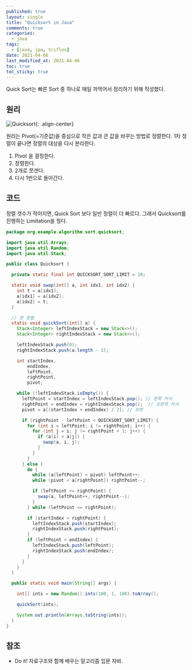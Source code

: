 ```yaml
---
published: true
layout: single
title: "Quicksort in Java"
comments: true
categories:
  - java
tags:
  - [java, jpa, trifles]
date: 2021-04-06
last_modified_at: 2021-04-06
toc: true
toc_sticky: true
---
```

Quick Sort는 빠른 Sort 중 하나로 매일 까먹어서 정리하기 위해 작성했다.

## 원리

![Quicksort](https://user-images.githubusercontent.com/22446581/113949586-946b6480-984a-11eb-9d08-c937ec06daf1.png){: .align-center}

 원리는 Pivot(=기준값)을 중심으로 작은 값과 큰 값을 바꾸는 방법로 정렬한다. 1차 정렬이 끝나면 정렬의 대상을 다시 분리한다. 

1. Pivot 을 결정한다.
2. 정렬한다.
3. 2개로 쪼갠다.
4. 다시 1번으로 돌아간다.

## 코드

 정렬 갯수가 적어지면, Quick Sort 보다 일반 정렬이 더 빠르다. 그래서 Quicksort를 진행하는 Limitation을 줬다.

```java
package org.example.algorithm.sort.quicksort;

import java.util.Arrays;
import java.util.Random;
import java.util.Stack;

public class Quicksort {

  private static final int QUICKSORT_SORT_LIMIT = 10;

  static void swap(int[] a, int idx1, int idx2) {
    int t = a[idx1];
    a[idx1] = a[idx2];
    a[idx2] = t;
  }

  // 퀸 정렬
  static void quickSort(int[] a) {
    Stack<Integer> leftIndexStack = new Stack<>();
    Stack<Integer> rightIndexStack = new Stack<>();

    leftIndexStack.push(0);
    rightIndexStack.push(a.length - 1);

    int startIndex,
        endIndex,
        leftPoint,
        rightPoint,
        pivot;

    while (!leftIndexStack.isEmpty()) {
      leftPoint = startIndex = leftIndexStack.pop(); // 왼쪽 커서
      rightPoint = endIndex = rightIndexStack.pop();  // 오른쪽 커서
      pivot = a[(startIndex + endIndex) / 2]; // 피벗

      if (rightPoint - leftPoint < QUICKSORT_SORT_LIMIT) {
        for (int i = leftPoint; i != rightPoint; i++) {
          for (int j = i; j != rightPoint + 1; j++) {
            if (a[i] > a[j]) {
              swap(a, i, j);
            }
          }
        }
      } else {
        do {
          while (a[leftPoint] < pivot) leftPoint++;
          while (pivot < a[rightPoint]) rightPoint--;

          if (leftPoint <= rightPoint) {
            swap(a, leftPoint++, rightPoint--);
          }
        } while (leftPoint <= rightPoint);

        if (startIndex < rightPoint) {
          leftIndexStack.push(startIndex);
          rightIndexStack.push(rightPoint);
        }
        if (leftPoint < endIndex) {
          leftIndexStack.push(leftPoint);
          rightIndexStack.push(endIndex);
        }
      }
    }
  }

  public static void main(String[] args) {

    int[] ints = new Random().ints(100, 1, 100).toArray();

    quickSort(ints);

    System.out.println(Arrays.toString(ints));
  }
}
```

## 참조

- Do it! 자료구조와 함께 배우는 알고리즘 입문 자바.